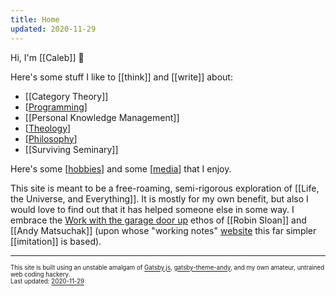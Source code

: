 ```yaml
---
title: Home
updated: 2020-11-29
---
```


Hi, I'm [[Caleb]] 👋

Here's some stuff I like to [[think]] and [[write]] about:

- [[Category Theory]]
- [[Programming]]
- [[Personal Knowledge Management]]
- [[Theology]]
- [[Philosophy]]
- [[Surviving Seminary]]

Here's some [[hobbies]] and some [[media]] that I enjoy.

This site is meant to be a free-roaming, semi-rigorous exploration of [[Life, the Universe, and Everything]]. It is mostly for my own benefit, but also I would love to find out that it has helped someone else in some way. I embrace the <a href="https://notes.andymatuschak.org/About_these_notes?stackedNotes=Work_with_the_garage_door_up" target="_blank">Work with the garage door up</a> ethos of [[Robin Sloan]] and [[Andy Matsuchak]] (upon whose "working notes" <a href="https://notes.andymatuschak.org/About_these_notes" target="_blank">website</a> this far simpler [[imitation]] is based).

---

<sub><sup>This site is built using an unstable amalgam of <a href="https://www.gatsbyjs.com/" target="_blank">Gatsby.js</a>, <a href="https://github.com/aravindballa/gatsby-theme-andy" target="_blank">gatsby-theme-andy</a>, and my own amateur, untrained web coding hackery. </sup></sub><br/>
<sub><sup>Last updated: <a href="https://github.com/CFiggers/calebsnotes" target="_blank">2020-11-29</a></sup></sub>

[//begin]: # "Autogenerated link references for markdown compatibility"
[category-theory]: category-theory "Category Theory"
[programming]: programming "Programming"
[personal-knowledge-management]: personal-knowledge-management "Personal Knowledge Management"
[theology]: theology "Theology"
[philosophy]: philosophy "Philosophy"
[surviving-seminary]: surviving-seminary "Surviving Seminary"
[hobbies]: hobbies "My Hobbies"
[media]: media "Media"
[life-the-universe-and-everything]: life-the-universe-and-everything "Life, the Universe, and Everything"
[andy-matsuchak]: andy-matsuchak "Andy Matsuchak"
[//end]: # "Autogenerated link references"
